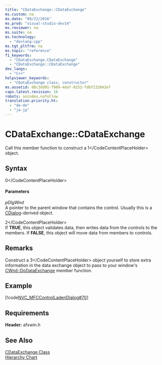 ```yaml
---
title: "CDataExchange::CDataExchange"
ms.custom: na
ms.date: "09/22/2016"
ms.prod: "visual-studio-dev14"
ms.reviewer: na
ms.suite: na
ms.technology: 
  - "devlang-cpp"
ms.tgt_pltfrm: na
ms.topic: "reference"
f1_keywords: 
  - "CDataExchange.CDataExchange"
  - "CDataExchange::CDataExchange"
dev_langs: 
  - "C++"
helpviewer_keywords: 
  - "CDataExchange class, constructor"
ms.assetid: d8c3dd91-f989-4daf-8152-fdbf132042e7
caps.latest.revision: 16
robots: noindex,nofollow
translation.priority.ht: 
  - "de-de"
  - "ja-jp"
---
```

# CDataExchange::CDataExchange
Call this member function to construct a <CodeContentPlaceHolder>1\</CodeContentPlaceHolder> object.  
  
## Syntax  
  
<CodeContentPlaceHolder>0\</CodeContentPlaceHolder>  
#### Parameters  
 *pDlgWnd*  
 A pointer to the parent window that contains the control. Usually this is a [CDialog](../vs140/cdialog-class.md)-derived object.  
  
 <CodeContentPlaceHolder>2\</CodeContentPlaceHolder>  
 If **TRUE**, this object validates data, then writes data from the controls to the members. If **FALSE**, this object will move data from members to controls.  
  
## Remarks  
 Construct a <CodeContentPlaceHolder>3\</CodeContentPlaceHolder> object yourself to store extra information in the data exchange object to pass to your window's [CWnd::DoDataExchange](../vs140/cwnd--dodataexchange.md) member function.  
  
## Example  
 [!code[NVC_MFCControlLadenDialog#70](../vs140/codesnippet/CPP/cdataexchange--cdataexchange_1.cpp)]  
  
## Requirements  
 **Header:** afxwin.h  
  
## See Also  
 [CDataExchange Class](../vs140/cdataexchange-class.md)   
 [Hierarchy Chart](../vs140/hierarchy-chart.md)